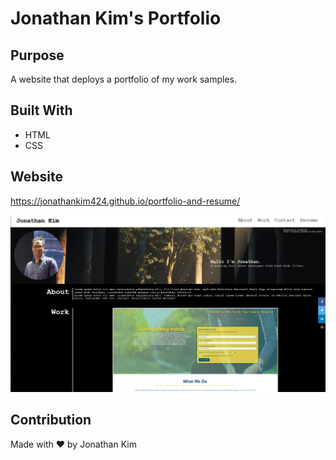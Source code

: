 # Jonathan Kim's Portfolio

## Purpose
A website that deploys a portfolio of my work samples.

## Built With
* HTML
* CSS

## Website
https://jonathankim424.github.io/portfolio-and-resume/

![Website Screenshot](./assets/images/website-screenshot.jpg?raw=tru "Website Screenshot")

## Contribution
Made with ❤️ by Jonathan Kim